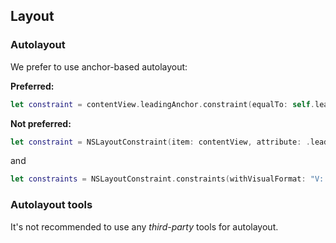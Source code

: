  ## Layout
 
 ### Autolayout
 
 We prefer to use anchor-based autolayout:
 
 **Preferred:**
 
 ```swift
 let constraint = contentView.leadingAnchor.constraint(equalTo: self.leadingAnchor, constant: 20)
 ```
 
 **Not preferred:**
 
 ```swift
 let constraint = NSLayoutConstraint(item: contentView, attribute: .leading, relatedBy: .equal, toItem: self, attribute: .leading, multiplier: 1, constant: 20)
 ```
 
 and
 
 ```swift
 let constraints = NSLayoutConstraint.constraints(withVisualFormat: "V:|-20-[view(30)]", metrics: nil, views: views)
 ```
 
 ### Autolayout tools
 
 It's not recommended to use any *third-party* tools for autolayout. 

